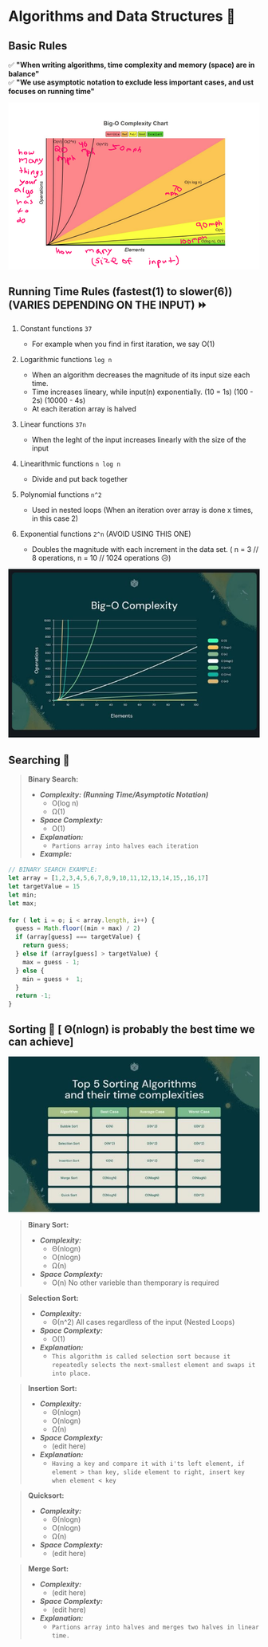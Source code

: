# Algorithms and Data Structures 🥇

## Basic Rules
✅ **"When writing algorithms, time complexity and memory (space) are in balance"** <br>
✅ **"We use asymptotic notation to exclude less important cases, and ust focuses on running time"**

<p align="center">
  <img src="assets/complexity.png" />
</p>

## Running Time Rules (fastest(1) to slower(6)) (VARIES DEPENDING ON THE INPUT) ⏩
1. Constant functions `37`
   - For example when you find in first itaration, we say O(1)

3. Logarithmic functions `log n`
   - When an algorithm decreases the magnitude of its input size each time.
   - Time increases lineary, while input(n) exponentially. (10 = 1s) (100 - 2s) (10000 - 4s)
   - At each iteration array is halved

4. Linear functions `37n`
   - When the leght of the input increases linearly with the size of the input

6. Linearithmic functions `n log n`
   - Divide and put back together

7. Polynomial functions `n^2`
   - Used in nested loops (When an iteration over array is done x times, in this case 2)

9. Exponential functions `2^n` (AVOID USING THIS ONE)
   - Doubles the magnitude with each increment in the data set. ( n = 3 // 8 operations, n = 10 // 1024 operations 😥) 

<p align="center">
  <img src="assets/graph.jpeg" />
</p>

## Searching 🔎
> **Binary Search:** 
> - **_Complexity: (Running Time/Asymptotic Notation)_** 
>   - O(log n) 
>   - Ω(1)
> - **_Space Complexty:_** 
>   - O(1)
> - **_Explanation:_**
>   - `Partions array into halves each iteration`
> - **_Example:_**

```javascript
// BINARY SEARCH EXAMPLE:
let array = [1,2,3,4,5,6,7,8,9,10,11,12,13,14,15,,16,17]
let targetValue = 15
let min;
let max;

for ( let i = o; i < array.length, i++) {
  guess = Math.floor((min + max) / 2)
  if (array[guess] === targetValue) {
    return guess;
  } else if (array[guess] > targetValue) {
    max = guess - 1;
  } else {
    min = guess +  1;
  }
  return -1;
}
```

## Sorting 🔀 [ Θ(nlogn) is probably the best time we can achieve]
<p align="center">
  <img src="assets/sorting_table.jpeg" />
</p>

> **Binary Sort:** 
> - **_Complexity:_** 
>   - Θ(nlogn) 
>   - O(nlogn) 
>   - Ω(n)
> - **_Space Complexty:_** 
>   - O(n) No other varieble than themporary is required

> **Selection Sort:** 
> - **_Complexity:_** 
>   - Θ(n^2) All cases regardless of the input (Nested Loops)
> - **_Space Complexty:_** 
>   - O(1)
> - **_Explanation:_**
>   - `This algorithm is called selection sort because it repeatedly selects the next-smallest element and swaps it into place.`

> **Insertion Sort:**
> - **_Complexity:_** 
>   - Θ(nlogn) 
>   - O(nlogn) 
>   - Ω(n)
> - **_Space Complexty:_** 
>   - (edit here)
> - **_Explanation:_**
>   - `Having a key and compare it with i'ts left element, if element > than key, slide element to right, insert key when element < key `

> **Quicksort:**
> - **_Complexity:_** 
>   - Θ(nlogn) 
>   - O(nlogn) 
>   - Ω(n)
> - **_Space Complexty:_** 
>   - (edit here)

> **Merge Sort:**
> - **_Complexity:_** 
>   - (edit here)
> - **_Space Complexty:_** 
>   - (edit here)
> - **_Explanation:_**
>   - `Partions array into halves and merges two halves in linear time.`
